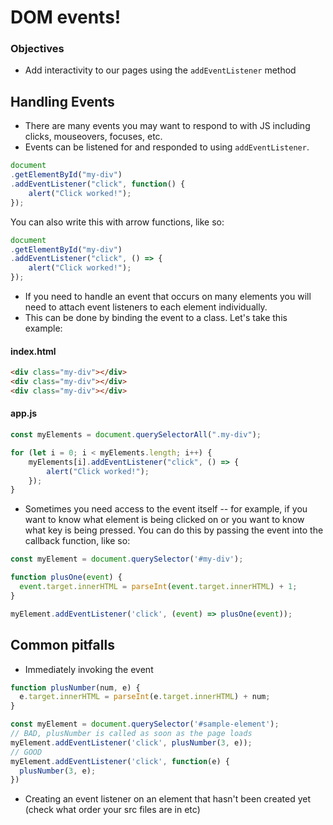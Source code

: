 # DOM events!

### Objectives

- Add interactivity to our pages using the `addEventListener` method


## Handling Events

- There are many events you may want to respond to with JS including clicks, mouseovers, focuses, etc.
- Events can be listened for and responded to using `addEventListener`.

```javascript
document
.getElementById("my-div")
.addEventListener("click", function() {
	alert("Click worked!");
});
```

You can also write this with arrow functions, like so:

```js
document
.getElementById("my-div")
.addEventListener("click", () => {
	alert("Click worked!");
});
```

- If you need to handle an event that occurs on many elements you will need to attach event listeners to each element individually.
- This can be done by binding the event to a class. Let's take this example:

#### index.html

```html
<div class="my-div"></div>
<div class="my-div"></div>
<div class="my-div"></div>
```

#### app.js

```javascript
const myElements = document.querySelectorAll(".my-div");

for (let i = 0; i < myElements.length; i++) {
	myElements[i].addEventListener("click", () => {
		alert("Click worked!");
	});
}
```

- Sometimes you need access to the event itself -- for example, if you want to know what element is being clicked on or you want to know what key is being pressed. You can do this by passing the event into the callback function, like so:

```javascript
const myElement = document.querySelector('#my-div');

function plusOne(event) {
  event.target.innerHTML = parseInt(event.target.innerHTML) + 1;
}

myElement.addEventListener('click', (event) => plusOne(event));
```

## Common pitfalls

- Immediately invoking the event

```js
function plusNumber(num, e) {
  e.target.innerHTML = parseInt(e.target.innerHTML) + num;
}

const myElement = document.querySelector('#sample-element');
// BAD, plusNumber is called as soon as the page loads
myElement.addEventListener('click', plusNumber(3, e));
// GOOD
myElement.addEventListener('click', function(e) {
  plusNumber(3, e);
})
```

- Creating an event listener on an element that hasn't been created yet (check what order your src files are in etc)